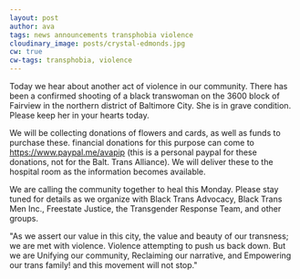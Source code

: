 ```yaml
---
layout: post
author: ava
tags: news announcements transphobia violence
cloudinary_image: posts/crystal-edmonds.jpg
cw: true
cw-tags: transphobia, violence
---
```


Today we hear about another act of violence in our community.
There has been a confirmed shooting of a black transwoman on the 3600 block of Fairview in the northern district of Baltimore City. She is in grave condition. Please keep her in your hearts today.

We will be collecting donations of flowers and cards, as well as funds to purchase these. financial donations for this purpose can come to https://www.paypal.me/avapip (this is a personal paypal for these donations, not for the Balt. Trans Alliance). We will deliver these to the hospital room as the information becomes available.

We are calling the community together to heal this Monday. Please stay tuned for details as we organize with Black Trans Advocacy, Black Trans Men Inc., Freestate Justice, the Transgender Response Team, and other groups.

"As we assert our value in this city, the value and beauty of our transness; we are met with violence. Violence attempting to push us back down. But we are Unifying our community, Reclaiming our narrative, and Empowering our trans family! and this movement will not stop."
